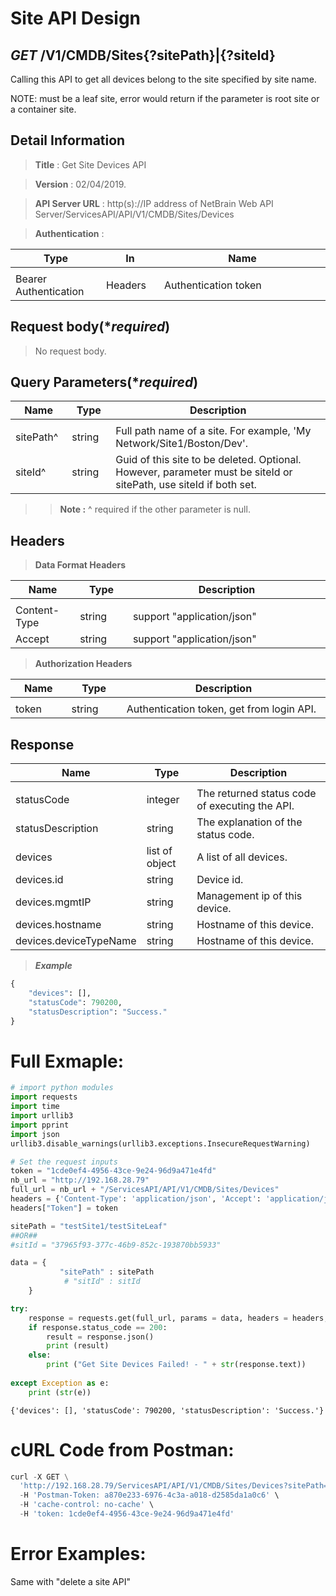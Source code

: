 
# Site API Design

## ***GET*** /V1/CMDB/Sites{?sitePath}|{?siteId}
Calling this API to get all devices belong to the site specified by site name.

NOTE:  must be a leaf site, error would return if the parameter is root site or a container site.

## Detail Information

> **Title** : Get Site Devices API<br>

> **Version** : 02/04/2019.

> **API Server URL** : http(s)://IP address of NetBrain Web API Server/ServicesAPI/API/V1/CMDB/Sites/Devices

> **Authentication** : 

|**Type**|**In**|**Name**|
|------|------|------|
|<img width=100/>|<img width=100/>|<img width=500/>|
|Bearer Authentication| Headers | Authentication token | 

## Request body(****required***)

>No request body.

## Query Parameters(****required***)

|**Name**|**Type**|**Description**|
|------|------|------|
|<img width=100/>|<img width=100/>|<img width=500/>|
|sitePath^ | string  | Full path name of a site. For example, 'My Network/Site1/Boston/Dev'. |
|siteId^ | string  | Guid of this site to be deleted. Optional. However, parameter must be siteId or sitePath, use siteId if both set. |
>>**Note :** ^ required if the other parameter is null.

## Headers

> **Data Format Headers**

|**Name**|**Type**|**Description**|
|------|------|------|
|<img width=100/>|<img width=100/>|<img width=500/>|
| Content-Type | string  | support "application/json" |
| Accept | string  | support "application/json" |

> **Authorization Headers**

|**Name**|**Type**|**Description**|
|------|------|------|
|<img width=100/>|<img width=100/>|<img width=500/>|
| token | string  | Authentication token, get from login API. |

## Response

|**Name**|**Type**|**Description**|
|------|------|------|
|<img width=100/>|<img width=100/>|<img width=500/>|
|statusCode| integer | The returned status code of executing the API.  |
|statusDescription| string | The explanation of the status code.  |
|devices | list of object | A list of all devices.  |
|devices.id| string | Device id.  |
|devices.mgmtIP| string | Management ip of this device. |
|devices.hostname| string | Hostname of this device. |
|devices.deviceTypeName| string | Hostname of this device. |

> ***Example***


```python
{
    "devices": [],
    "statusCode": 790200,
    "statusDescription": "Success."
}
```

# Full Exmaple:


```python
# import python modules 
import requests
import time
import urllib3
import pprint
import json
urllib3.disable_warnings(urllib3.exceptions.InsecureRequestWarning)

# Set the request inputs
token = "1cde0ef4-4956-43ce-9e24-96d9a471e4fd"
nb_url = "http://192.168.28.79"
full_url = nb_url + "/ServicesAPI/API/V1/CMDB/Sites/Devices"
headers = {'Content-Type': 'application/json', 'Accept': 'application/json'}
headers["Token"] = token

sitePath = "testSite1/testSiteLeaf"
##OR##
#sitId = "37965f93-377c-46b9-852c-193870bb5933"

data = {
           "sitePath" : sitePath
            # "sitId" : sitId
    }         

try:
    response = requests.get(full_url, params = data, headers = headers, verify = False)
    if response.status_code == 200:
        result = response.json()
        print (result)
    else:
        print ("Get Site Devices Failed! - " + str(response.text))
    
except Exception as e:
    print (str(e)) 
```

    {'devices': [], 'statusCode': 790200, 'statusDescription': 'Success.'}
    

# cURL Code from Postman:


```python
curl -X GET \
  'http://192.168.28.79/ServicesAPI/API/V1/CMDB/Sites/Devices?sitePath=testSite1/testSiteLeaf' \
  -H 'Postman-Token: a870e233-6976-4c3a-a018-d2585da1a0c6' \
  -H 'cache-control: no-cache' \
  -H 'token: 1cde0ef4-4956-43ce-9e24-96d9a471e4fd'
```

# Error Examples:
Same with "delete a site API"
